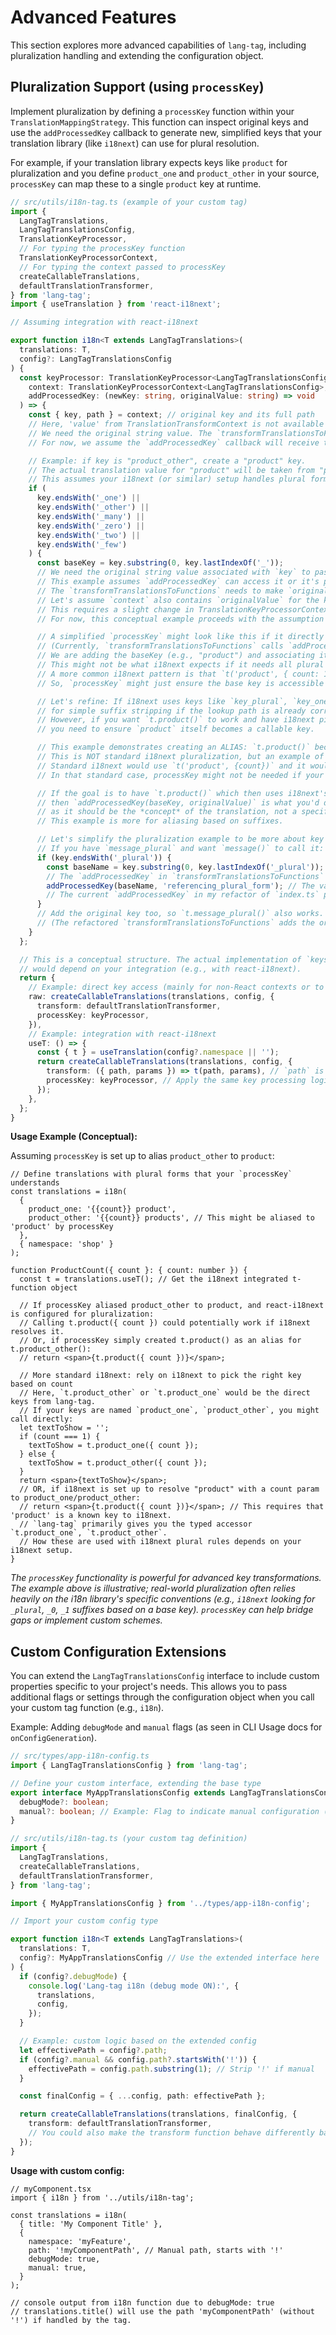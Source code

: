 # Advanced Features

This section explores more advanced capabilities of `lang-tag`, including pluralization handling and extending the configuration object.

## Pluralization Support (using `processKey`)

Implement pluralization by defining a `processKey` function within your `TranslationMappingStrategy`. This function can inspect original keys and use the `addProcessedKey` callback to generate new, simplified keys that your translation library (like `i18next`) can use for plural resolution.

For example, if your translation library expects keys like `product` for pluralization and you define `product_one` and `product_other` in your source, `processKey` can map these to a single `product` key at runtime.

```ts
// src/utils/i18n-tag.ts (example of your custom tag)
import {
  LangTagTranslations,
  LangTagTranslationsConfig,
  TranslationKeyProcessor,
  // For typing the processKey function
  TranslationKeyProcessorContext,
  // For typing the context passed to processKey
  createCallableTranslations,
  defaultTranslationTransformer,
} from 'lang-tag';
import { useTranslation } from 'react-i18next';

// Assuming integration with react-i18next

export function i18n<T extends LangTagTranslations>(
  translations: T,
  config?: LangTagTranslationsConfig
) {
  const keyProcessor: TranslationKeyProcessor<LangTagTranslationsConfig> = (
    context: TranslationKeyProcessorContext<LangTagTranslationsConfig>,
    addProcessedKey: (newKey: string, originalValue: string) => void
  ) => {
    const { key, path } = context; // original key and its full path
    // Here, 'value' from TranslationTransformContext is not available in TranslationKeyProcessorContext.
    // We need the original string value. The `transformTranslationsToFunctions` should pass it.
    // For now, we assume the `addProcessedKey` callback will receive the original value.

    // Example: if key is "product_other", create a "product" key.
    // The actual translation value for "product" will be taken from "product_other".
    // This assumes your i18next (or similar) setup handles plural forms based on the base key + count.
    if (
      key.endsWith('_one') ||
      key.endsWith('_other') ||
      key.endsWith('_many') ||
      key.endsWith('_zero') ||
      key.endsWith('_two') ||
      key.endsWith('_few')
    ) {
      const baseKey = key.substring(0, key.lastIndexOf('_'));
      // We need the original string value associated with `key` to pass to `addProcessedKey`.
      // This example assumes `addProcessedKey` can access it or it's passed correctly.
      // The `transformTranslationsToFunctions` needs to make `originalValue` available here.
      // Let's assume `context` also contains `originalValue` for the key being processed.
      // This requires a slight change in TranslationKeyProcessorContext or how it's called.
      // For now, this conceptual example proceeds with the assumption it can access the value.

      // A simplified `processKey` might look like this if it directly receives the value:
      // (Currently, `transformTranslationsToFunctions` calls `addProcessedKey` with the original value from `Object.entries`)
      // We are adding the baseKey (e.g., "product") and associating it with the value of the specific plural form (e.g., value of "product_other")
      // This might not be what i18next expects if it needs all plural forms under one key.
      // A more common i18next pattern is that `t('product', { count: 1 })` finds `product_one`.
      // So, `processKey` might just ensure the base key is accessible if needed, or do nothing if i18next handles suffixes.

      // Let's refine: If i18next uses keys like `key_plural`, `key_one`, then `processKey` might not be needed
      // for simple suffix stripping if the lookup path is already correct.
      // However, if you want `t.product()` to work and have i18next pick `product_one` or `product_other`,
      // you need to ensure `product` itself becomes a callable key.

      // This example demonstrates creating an ALIAS: `t.product()` becomes `t.product_other()` or `t.product_one()`
      // This is NOT standard i18next pluralization, but an example of key manipulation.
      // Standard i18next would use `t('product', {count})` and it would resolve to `product_one` or `product_other` etc.
      // In that standard case, processKey might not be needed if your keys are already structured like `product_one`.

      // If the goal is to have `t.product()` which then uses i18next's pluralization for `path.product`,
      // then `addProcessedKey(baseKey, originalValue)` is what you'd do. `originalValue` here is a bit tricky,
      // as it should be the *concept* of the translation, not a specific plural form string.
      // This example is more for aliasing based on suffixes.

      // Let's simplify the pluralization example to be more about key aliasing:
      // If you have `message_plural` and want `message()` to call it:
      if (key.endsWith('_plural')) {
        const baseName = key.substring(0, key.lastIndexOf('_plural'));
        // The `addProcessedKey` in `transformTranslationsToFunctions` gets `originalValue` from the loop.
        addProcessedKey(baseName, 'referencing_plural_form'); // The value here needs to be the actual string of `key`
        // The current `addProcessedKey` in my refactor of `index.ts` passes the correct value.
      }
      // Add the original key too, so `t.message_plural()` also works.
      // (The refactored `transformTranslationsToFunctions` adds the original key by default if not added by processKey)
    }
  };

  // This is a conceptual structure. The actual implementation of `keys()` and `useT()`
  // would depend on your integration (e.g., with react-i18next).
  return {
    // Example: direct key access (mainly for non-React contexts or to get raw keys)
    raw: createCallableTranslations(translations, config, {
      transform: defaultTranslationTransformer,
      processKey: keyProcessor,
    }),
    // Example: integration with react-i18next
    useT: () => {
      const { t } = useTranslation(config?.namespace || '');
      return createCallableTranslations(translations, config, {
        transform: ({ path, params }) => t(path, params), // `path` is the fully resolved key path
        processKey: keyProcessor, // Apply the same key processing logic
      });
    },
  };
}
```

**Usage Example (Conceptual):**

Assuming `processKey` is set up to alias `product_other` to `product`:

```tsx
// Define translations with plural forms that your `processKey` understands
const translations = i18n(
  {
    product_one: '{{count}} product',
    product_other: '{{count}} products', // This might be aliased to 'product' by processKey
  },
  { namespace: 'shop' }
);

function ProductCount({ count }: { count: number }) {
  const t = translations.useT(); // Get the i18next integrated t-function object

  // If processKey aliased product_other to product, and react-i18next is configured for pluralization:
  // Calling t.product({ count }) could potentially work if i18next resolves it.
  // Or, if processKey simply created t.product() as an alias for t.product_other():
  // return <span>{t.product({ count })}</span>;

  // More standard i18next: rely on i18next to pick the right key based on count
  // Here, `t.product_other` or `t.product_one` would be the direct keys from lang-tag.
  // If your keys are named `product_one`, `product_other`, you might call directly:
  let textToShow = '';
  if (count === 1) {
    textToShow = t.product_one({ count });
  } else {
    textToShow = t.product_other({ count });
  }
  return <span>{textToShow}</span>;
  // OR, if i18next is set up to resolve "product" with a count param to product_one/product_other:
  // return <span>{t.product({ count })}</span>; // This requires that 'product' is a known key to i18next.
  // `lang-tag` primarily gives you the typed accessor `t.product_one`, `t.product_other`.
  // How these are used with i18next plural rules depends on your i18next setup.
}
```

_The `processKey` functionality is powerful for advanced key transformations. The example above is illustrative; real-world pluralization often relies heavily on the i18n library's specific conventions (e.g., `i18next` looking for `_plural`, `_0`, `_1` suffixes based on a base key). `processKey` can help bridge gaps or implement custom schemes._

## Custom Configuration Extensions

You can extend the `LangTagTranslationsConfig` interface to include custom properties specific to your project's needs. This allows you to pass additional flags or settings through the configuration object when you call your custom tag function (e.g., `i18n`).

Example: Adding `debugMode` and `manual` flags (as seen in CLI Usage docs for `onConfigGeneration`).

```ts
// src/types/app-i18n-config.ts
import { LangTagTranslationsConfig } from 'lang-tag';

// Define your custom interface, extending the base type
export interface MyAppTranslationsConfig extends LangTagTranslationsConfig {
  debugMode?: boolean;
  manual?: boolean; // Example: Flag to indicate manual configuration (see CLI Usage doc)
}
```

```ts
// src/utils/i18n-tag.ts (your custom tag definition)
import {
  LangTagTranslations,
  createCallableTranslations,
  defaultTranslationTransformer,
} from 'lang-tag';

import { MyAppTranslationsConfig } from '../types/app-i18n-config';

// Import your custom config type

export function i18n<T extends LangTagTranslations>(
  translations: T,
  config?: MyAppTranslationsConfig // Use the extended interface here
) {
  if (config?.debugMode) {
    console.log('Lang-tag i18n (debug mode ON):', {
      translations,
      config,
    });
  }

  // Example: custom logic based on the extended config
  let effectivePath = config?.path;
  if (config?.manual && config.path?.startsWith('!')) {
    effectivePath = config.path.substring(1); // Strip '!' if manual
  }

  const finalConfig = { ...config, path: effectivePath };

  return createCallableTranslations(translations, finalConfig, {
    transform: defaultTranslationTransformer,
    // You could also make the transform function behave differently based on `config` flags
  });
}
```

**Usage with custom config:**

```tsx
// myComponent.tsx
import { i18n } from '../utils/i18n-tag';

const translations = i18n(
  { title: 'My Component Title' },
  {
    namespace: 'myFeature',
    path: '!myComponentPath', // Manual path, starts with '!'
    debugMode: true,
    manual: true,
  }
);

// console output from i18n function due to debugMode: true
// translations.title() will use the path 'myComponentPath' (without '!') if handled by the tag.
```
